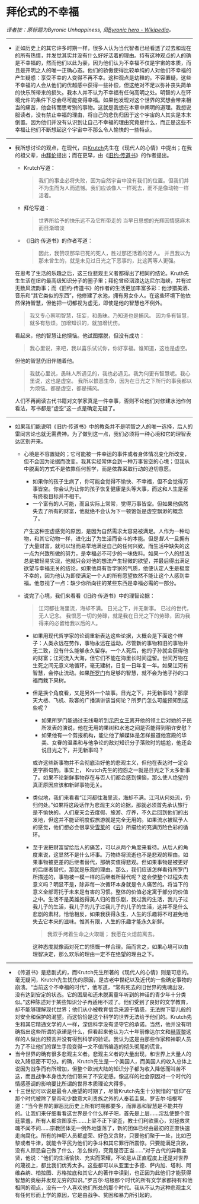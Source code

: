# 拜伦式的不幸福

*译者按：原标题为Byronic Unhappiness, 见[Byronic hero - Wikipedia](https://en.wikipedia.org/wiki/Byronic_hero)。*

---

* 正如历史上的其它许多时期一样，很多人认为当代智者已经看透了过去和现在的所有热情，并发觉其实并没有什么好好活着的理由。持有这种观点的人的确是不幸福的，然而他们以此为豪，因为他们认为不幸福不仅是宇宙的本质，而且是开明之人的唯一正确心态。他们的骄傲使得比较单纯的人对他们不幸福的产生疑惑：享受不幸的人变得不再不幸。这种观点是幼稚的。不容置疑，这些不幸福的人会从他们的优越感中获得一些补偿，但这绝对不足以弥补丧失简单的快乐所带来的损失。我本人并不认为不幸福有任何高明之处。明智的人在环境允许的条件下总会尽可能变得幸福。如果他发现对这个世界的冥想会带来相当的痛苦，他会转而思考别的事物。这就是我想在本章中阐明的道理。我想说服读者，没有禁止幸福的理由，将自己的悲伤归因于这个宇宙的人其实是本末倒置。因为他们并没有认识到让自己不幸福的理由究竟是什么，而正是这些不幸福让他们不断想起这个宇宙中不那么令人愉快的一些特点。

---

* 我所想讨论的观点，在现代，由[Krutch](https://en.wikipedia.org/wiki/Joseph_Wood_Krutch)先生在《现代人的心情》中提出；在我的祖父辈，由[拜伦](https://en.wikipedia.org/wiki/Lord_Byron)提出；而在更早，由《[旧约·传道书](https://en.wikipedia.org/wiki/Ecclesiastes)》的作者提出。
  * Krutch写道：
    > 我们的事业必将失败，因为自然宇宙中没有我们的位置。但我们并不为生而为人而遗憾。我们应该像人一样死去，而不是像动物一样活着。
  * 拜伦写道：
    > 世界所给予的快乐远不及它所带走的
    > 当早日思想的光辉因情感麻木而日渐暗淡

  * 《旧约·传道书》的作者写道：

    > 因此，我赞叹那早已死的死人，胜过那还活着的活人。
    > 并且我以为那未曾生的，就是未见过日光之下恶事的，比这两等人更强。

  在思考了生活的乐趣之后，这三位悲观主义者都得出了相同的结论。Kruth先生生活在纽约最高级知识分子的圈子里；拜伦曾经泅渡达达尼尔海峡，并有过无数风流韵事；而《旧约·传道书》的作者的生活更加丰富多彩：他涉猎美酒、音乐和“其它类似的东西”，他修建了水池，拥有男女仆人。在这些环境下他依然保持智慧，但他把一切都视为虚无，即使是他的智慧也不例外。

  >  我又专心察明智慧，狂妄，和愚昧。乃知道也是捕风。
  >  因为多有智慧，就多有愁烦。加增知识的，就加增忧伤。

  看起来，他的智慧让他懊恼。他试图摆脱，但没有成功：

  > 我心里说，来吧，我以喜乐试试你，你好享福。谁知道，这也是虚空。

  但他的智慧仍旧伴随着他。
 
  > 我就心里说，愚昧人所遇见的，我也必遇见。我为何更有智慧呢。我心里说，这也是虚空。
  > 我所以恨恶生命，因为在日光之下所行的事我都以为烦恼。都是虚空，都是捕风。 

  人们不再阅读古代书籍对文学家真是一件幸事，否则不论他们对修建水池作何看法，写书都是“虚空”这一点是确定无疑了。

---

* 如果我们能说明《旧约·传道书》中的教条并不是明智之人的唯一选择，后人的雷同言论也就无需费神。为了做到这一点，我们必须将一种心境和它的理智表达区别开来。
  * 心境是不容置疑的；它可能被一件幸运的事件或者身体情况变化所改变，但不会因为论据而改变。我其实经常体会到一种万事皆空的心境；但我从中脱离的方式不是依靠任何哲学，而是依靠采取行动的迫切意愿。
    * 如果你的孩子生病了，你可能会觉得不愉快、不幸福，但不会觉得万事皆空。你会认为让你的孩子恢复健康是头等大事，而这和人生是否有终极目标并不相干。
    * 一个富有的人可能，而且实际上常常，觉得万事皆空。但如果他偶然失去了所有的财富，他就绝不会认为下一顿饱饭是虚空飘渺的概念了。
  
    产生这种空虚感觉的原因，是因为自然需求太容易被满足。人作为一种动物，和其它动物一样，进化出了为生活而奋斗的本能。但是*智人*一旦拥有了大量财富，就可以轻而易举地满足自己的任何兴致。而生活中缺失的这一点为兴致所做的努力，是幸福必不可少的一味佐料。如果一个人的想法总是被轻易实现，他就只会对他的想法产生轻微的欲望，并最后得出满足欲望与幸福无关的结论。如果他具有哲学家的气质，他便认定人生是极度不幸的，因为他认为即使满足一个人的所有愿望依然不能让这个人感到幸福。他忽视了一点：缺少你所向往的某些东西是幸福必需的一部分。
  * 说完了心境，我们来看看《旧约·传道书》中的理智论据：
    > 江河都往海里流，海却不满。
    > 日光之下，并无新事。
    > 已过的世代，无人记念。
    > 我恨恶一切的劳碌，就是我在日光之下的劳碌，因为我得来的必留给我以后的人。
  
    * 如果用现代哲学家的论调重新表达这些论据，大概会是下面这个样子：人类永远在劳作，事物永远在运动，尽管新的事物和旧的事物并无二致，没有什么能够永久留存。一个人死后，他的子孙就会获得他的财富；江河流入大海，但它们不能在海里长时间逗留。世间万物在生死之间无意义地循环，毫无建树，日复一日年复一年。如果江河有智慧，会停止流动。如果[所罗门](https://en.wikipedia.org/wiki/Solomon)有足够的智慧，就不会为他子孙的口福而栽下果树。
    * 但是换个角度看，又是另外一个故事。日光之下，并无新事吗？那摩天大楼、飞机、政客的广播演讲该当何论？所罗门怎么可能预知到这些呢？
      * 如果所罗门能通过无线电听到[示巴女王](https://en.wikipedia.org/wiki/Queen_of_Sheba)离开他的领土后对她的子民所发表的演说，他在无用的果树和水池之间是否能得到稍许安慰？
      * 如果他有一个剪报机构，能让他了解媒体是怎样报道他宫殿的华美、女眷的温柔和与他争论的敌对知识分子落败时的尴尬，他还会说日光之下，并无新事吗？
     
      或许这些新事物并不会彻底治好他的悲观主义，但他在表达时一定会更字斟句酌。事实上， Krutch先生的抱怨之一就是日光之下太多新事了。如果不论新鲜事物存在与否人们都会感到懊恼，那么使人绝望的真正原因应该和新鲜事物无关。
    * 类似地，我们来看看“江河都往海里流，海却不满。江河从何处流，仍归何处。”如果将这段话作为悲观主义的论据，那就必须首先承认旅行是不愉快的。人们夏天会去度假、旅游、疗养，不久后回到他们的出发地，但这并不能证明度假旅游就是完全无用的。如果流水被赋予人的感觉，他们想必会很享受[雪莱](https://en.wikipedia.org/wiki/Percy_Bysshe_Shelley)的《[云](https://en.wikipedia.org/wiki/The_Cloud_(poem))》所描绘的充满历险色彩的循环。
    * 至于说把财富留给后人的痛苦，可以从两个角度来看待。从后人的角度来说，这显然不是什么坏事。万物终将流逝也不是悲观的理由。如果事物被更差的后继者替代，那确实值得悲观。但如果事物是被更好的后继者替代，那就是乐观的理由。那么，我们应该怎样看待所罗门所描述的，事物被一模一样的后继者所替代呢？这会使整个过程失去意义吗？明显不是，除非每一次循环本身就是令人痛苦的。将当下的意义全部寄托于未来是有害的习惯。整体的价值必定寓于部分的价值之中。生活不是英雄抱得美人归的音乐剧，我过我的生活，我儿子过我儿子的生活，我儿子的儿子过我儿子的儿子的生活，这并不是什么悲剧的素材。恰恰相反，如果我获得永生，人生的乐趣将不可避免地失去它本来的滋味。惟其有限，人生的乐趣才能永久新鲜。
      > 我双手烤着生命之火取暖； 
      > 我愿在火熄前离去。
    
      这种态度就像面对死亡的愤慨一样合理。简而言之，如果心境可以由理智决定，那么欢乐的理由一定不在绝望的理由之下。

---

* 《传道书》是悲剧式的，而Krutch先生所著的《现代人的心情》则是可悲的。毫无疑问，Krutch先生忧伤的原因，是古老中世纪以及近代的一些确定事物的崩溃。“当前这个不幸福的时代”，他写道，“常有死去的旧世界的鬼魂出没，没有达到安定的状态。它的困局和还未脱离童年听到的神话的青少年十分类似。”这种陈述对于某些知识分子再适用不过了。他们受到了良好的文学教育，却不能够理解现代世界；他们从小被教育信念来源于情感，无法抛下婴儿般的对安全和保护的渴望。而这恰恰是这个科学的世界无法给予他们的。Krutch先生和其它精通文学的人一样，深信科学没有坚守它的承诺。当然，他并没有明确指出这些所谓的承诺是什么，但看起来他认为六十年前像达尔文和[赫胥黎](https://en.wikipedia.org/wiki/Thomas_Henry_Huxley)这样的人做出的预言并没有得到科学的验证。我认为这是由那些作家和神职人员为了不让他们的谋生手段变得一文不值所编造的彻头彻尾的谎言。
* 当今世界的确有很多悲观主义者。悲观主义者的大量出现，和世界上大量人的收入降低密不可分。的确，Krutch先生是一个美国人，而美国人的收入总体上说因为战争而有所增加，但整个欧洲大陆的知识分子都为收入降低而叫苦不迭，而且战争本身也为他们带来了不安定感。像这样的社会原因对一个时代的情感基调的影响要比所谓的世界本质理论大得多。
* 十三世纪可以说是最令人绝望的时期了，尽管Krutch先生十分惋惜的“信仰”在那个时代被除了皇帝和少数意大利贵族之外的人奉若圭臬。罗吉尔·培根写道：“当今世界的罪恶比历史上所有时期都要多，而罪恶和智慧是不能共存的。让我们来仔细看看这世界是个什么样子吧，首先是上层......淫乱使整个宫廷蒙羞，所有人都贪图享乐......上梁不正下梁歪，教士们利欲熏心，对拯救灵魂不闻不问......宗教团体无一例外地堕落了，新的团体已经由最初的正直快速走向腐化。所有的神职人员都虚荣、好色又贪财，只要他们聚于一处，比如巴黎或者牛津，就能令平民为他们的争斗和其它罪行所震惊。只要能满足贪欲，没有人顾忌自己做了什么，怎么做的，究竟是否正当......”对于古代的异教圣贤，他说：“他们的生活愉快、充实而荣耀，不论是从正直程度上还是对世界的蔑视上，都比我们优秀太多。这些都可以从亚里士多德、萨内加、塔利、阿维森纳、柏拉图、苏格拉底和其它人的著作中读到，也正因为此他们才能获得智慧的奥秘并发现无穷的知识。”罗吉尔·培根那个时代的所有文学家都持有和他相同的观点，没有一个人喜欢他们所处的那个时代。我从不认为这种悲观主义有任何形而上学的原因，它是由战争、贫困和暴力所引起的。